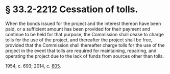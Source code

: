# § 33.2-2212 Cessation of tolls.

<p>When the bonds issued for the project and the interest thereon have been paid, or a sufficient amount has been provided for their payment and continue to be held for that purpose, the Commission shall cease to charge tolls for the use of the project, and thereafter the project shall be free, provided that the Commission shall thereafter charge tolls for the use of the project in the event that tolls are required for maintaining, repairing, and operating the project due to the lack of funds from sources other than tolls.</p><p>1954, c. 693; 2014, c. <a href='http://lis.virginia.gov/cgi-bin/legp604.exe?141+ful+CHAP0805'>805</a>.</p>